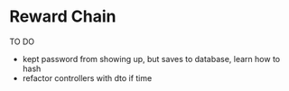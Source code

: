 # Reward Chain

TO DO
- kept password from showing up, but saves to database, learn how to hash
- refactor controllers with dto if time
